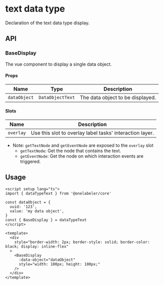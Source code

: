 # text data type

Declaration of the text data type display.

## API

### BaseDisplay

The vue component to display a single data object.

#### Props

| Name         | Type             | Description                      |
| ------------ | ---------------- | -------------------------------- |
| `dataObject` | `DataObjectText` | The data object to be displayed. |

#### Slots

| Name      | Description                                              |
| --------- | -------------------------------------------------------- |
| `overlay` | Use this slot to overlay label tasks' interaction layer. |

- Note: `getTextNode` and `getEventNode` are exposed to the `overlay` slot
  - `getTextNode`: Get the node that contains the text.
  - `getEventNode`: Get the node on which interaction events are triggered.

## Usage

```vue
<script setup lang="ts">
import { dataTypeText } from '@onelabeler/core'

const dataObject = {
  uuid: '123',
  value: 'my data object',
}
const { BaseDisplay } = dataTypeText
</script>

<template>
  <div
    style="border-width: 2px; border-style: solid; border-color: black; display: inline-flex"
  >
    <BaseDisplay
      :data-object="dataObject"
      style="width: 100px; height: 100px;"
    />
  </div>
</template>
```
